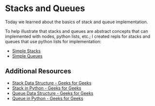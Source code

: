 # Stacks and Queues

Today we learned about the basics of stack and queue implementation.

To help illustrate that stacks and queues are abstract concepts that can implemented with nodes, python lists, etc.; I created repls for stacks and queues that use python lists for implementation:

- [Simple Stacks](https://replit.com/@AdamOwada/Simple-Stacks#main.py)
- [Simple Queues](https://replit.com/@AdamOwada/Simple-Queues#main.py)

## Additional Resources

- [Stack Data Structure - Geeks for Geeks](https://www.geeksforgeeks.org/stack-data-structure/)
- [Stack in Python - Geeks for Geeks](https://www.geeksforgeeks.org/stack-in-python/)
- [Queue Data Structure - Geeks for Geeks](https://www.geeksforgeeks.org/queue-data-structure/)
- [Queue in Python - Geeks for Geeks](https://www.geeksforgeeks.org/queue-in-python/)
